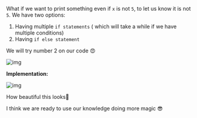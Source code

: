 What if we want to print something even if `x` is not `5`, to let us know it is not `5`. We have two options: 

1. Having multiple `if statements` ( which will take a while if we have multiple conditions)
2. Having `if else statement`

We will try number 2 on our code 😍

![img](https://lh4.googleusercontent.com/aFy7QmSriX_L1TnqHxbjl2KNYzcNYYQZHjlSo_Bnhv29a_0ZbFDiSjfaQf_FWObIAguiHvHl2UPrILWAU7WF5xyOpGx2FtY8XoutJq5-v3hmhEPfarJt5MlUXYETulz3M_didHMB)

**Implementation:** 

![img](https://lh4.googleusercontent.com/unEl8kZ986APQ0rbOLEPwAAb5EgBVP45Cd5nigE7IHvszdyJFmLtcKKGrzJQbFfMMHrOy5PJ4jTsDtJxHUq1eMq93aYygeb2TVGNqz_fddarDFLBw4xqr9mukp0MfxHHIrMuZKSZ)

How beautiful this looks🥰

I think we are ready to use our knowledge doing more magic 😎
